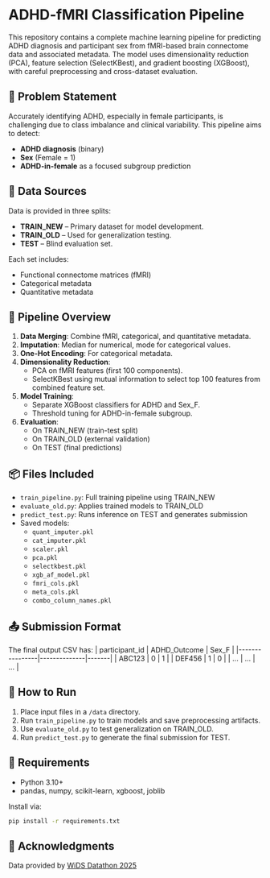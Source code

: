 # ADHD-fMRI Classification Pipeline

This repository contains a complete machine learning pipeline for predicting ADHD diagnosis and participant sex from fMRI-based brain connectome data and associated metadata. The model uses dimensionality reduction (PCA), feature selection (SelectKBest), and gradient boosting (XGBoost), with careful preprocessing and cross-dataset evaluation.

## 🧠 Problem Statement

Accurately identifying ADHD, especially in female participants, is challenging due to class imbalance and clinical variability. This pipeline aims to detect:

- **ADHD diagnosis** (binary)
- **Sex** (Female = 1)
- **ADHD-in-female** as a focused subgroup prediction

## 📁 Data Sources

Data is provided in three splits:
- **TRAIN_NEW** – Primary dataset for model development.
- **TRAIN_OLD** – Used for generalization testing.
- **TEST** – Blind evaluation set.

Each set includes:
- Functional connectome matrices (fMRI)
- Categorical metadata
- Quantitative metadata

## 🔧 Pipeline Overview

1. **Data Merging**: Combine fMRI, categorical, and quantitative metadata.
2. **Imputation**: Median for numerical, mode for categorical values.
3. **One-Hot Encoding**: For categorical metadata.
4. **Dimensionality Reduction**:
   - PCA on fMRI features (first 100 components).
   - SelectKBest using mutual information to select top 100 features from combined feature set.
5. **Model Training**:
   - Separate XGBoost classifiers for ADHD and Sex_F.
   - Threshold tuning for ADHD-in-female subgroup.
6. **Evaluation**:
   - On TRAIN_NEW (train-test split)
   - On TRAIN_OLD (external validation)
   - On TEST (final predictions)

## 📦 Files Included

- `train_pipeline.py`: Full training pipeline using TRAIN_NEW
- `evaluate_old.py`: Applies trained models to TRAIN_OLD
- `predict_test.py`: Runs inference on TEST and generates submission
- Saved models:
  - `quant_imputer.pkl`
  - `cat_imputer.pkl`
  - `scaler.pkl`
  - `pca.pkl`
  - `selectkbest.pkl`
  - `xgb_af_model.pkl`
  - `fmri_cols.pkl`
  - `meta_cols.pkl`
  - `combo_column_names.pkl`

## 📤 Submission Format

The final output CSV has:
| participant_id | ADHD_Outcome | Sex_F |
|----------------|--------------|-------|
| ABC123         | 0            | 1     |
| DEF456         | 1            | 0     |
| ...            | ...          | ...   |

## 🚀 How to Run

1. Place input files in a `/data` directory.
2. Run `train_pipeline.py` to train models and save preprocessing artifacts.
3. Use `evaluate_old.py` to test generalization on TRAIN_OLD.
4. Run `predict_test.py` to generate the final submission for TEST.

## 🧪 Requirements

- Python 3.10+
- pandas, numpy, scikit-learn, xgboost, joblib

Install via:

```bash
pip install -r requirements.txt
```

## 🧠 Acknowledgments

Data provided by [WiDS Datathon 2025](https://www.widsconference.org/datathon.html)
